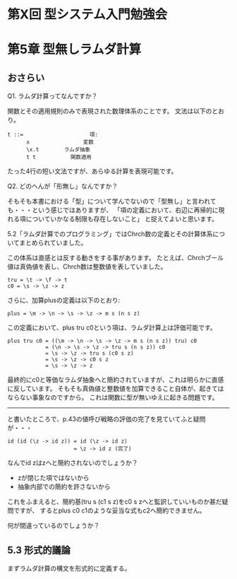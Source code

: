 第X回 型システム入門勉強会
==========================

# 第5章 型無しラムダ計算 

## おさらい

Q1. ラムダ計算ってなんですか？

関数とその適用規則のみで表現された数理体系のことです。
文法は以下のとおり。

    t ::=                     項:
          x                 変数
          \x.t        ラムダ抽象
          t t           関数適用
    

たった4行の短い文法ですが、あらゆる計算を表現可能です。

Q2. どのへんが「形無し」なんですか？

そもそも本書における「型」について学んでないので「型無し」と言われても・・・という感じではありますが、
「項の定義において、右辺に再帰的に現れる項についていかなる制限も存在しないこと」
と捉えてよいと思います。

5.2「ラムダ計算でのプログラミング」ではChrch数の定義とその計算体系についてまとめられていました。

この体系は直感とは反する動きをする事があります。
たとえば、Chrchブール値は真偽値を表し、Chrch数は整数値を表していました。

    tru = \t -> \f -> t
    c0 = \s -> \z -> z

さらに、加算plusの定義は以下のとおり:

    plus = \m -> \n -> \s -> \z -> m s (n s z)
    
この定義において、plus tru c0という項は、ラムダ計算上は評価可能です。

    plus tru c0 = ((\m -> \n -> \s -> \z -> m s (n s z)) tru) c0
                = (\n -> \s -> \z -> tru s (n s z)) c0
                = \s -> \z -> tru s (c0 s z)
                = \s -> \z -> c0 s z
                = \s -> \z -> z

最終的にc0と等価なラムダ抽象へと簡約されていますが、これは明らかに直感に反しています。
そもそも真偽値と整数値を加算できること自体が、起きてはならない事象なのですから。
これは関数に型が無いゆえに起きる問題です。

----

と書いたところで、p.43の値呼び戦略の評価の完了を見ていてふと疑問が・・・

    id (id (\z -> id z)) = id (\z -> id z)
                         = \z -> id z (完了)

なんでid zはzへと簡約されないのでしょうか？

 - zが閉じた項ではないから
 - 抽象内部での簡約を許さないから

これをふまえると、簡約基(tru s (c1 s z)をc0 s zへと監訳していいものか甚だ疑問ですが、
するとplus c0 c1のような妥当な式もc2へ簡約できません。

何が間違っているのでしょうか？

## 5.3 形式的議論

まずラムダ計算の構文を形式的に定義する。

